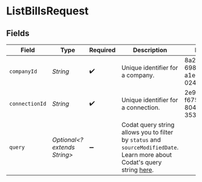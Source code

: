 # ListBillsRequest


## Fields

| Field                                                                                                                                                                     | Type                                                                                                                                                                      | Required                                                                                                                                                                  | Description                                                                                                                                                               | Example                                                                                                                                                                   |
| ------------------------------------------------------------------------------------------------------------------------------------------------------------------------- | ------------------------------------------------------------------------------------------------------------------------------------------------------------------------- | ------------------------------------------------------------------------------------------------------------------------------------------------------------------------- | ------------------------------------------------------------------------------------------------------------------------------------------------------------------------- | ------------------------------------------------------------------------------------------------------------------------------------------------------------------------- |
| `companyId`                                                                                                                                                               | *String*                                                                                                                                                                  | :heavy_check_mark:                                                                                                                                                        | Unique identifier for a company.                                                                                                                                          | 8a210b68-6988-11ed-a1eb-0242ac120002                                                                                                                                      |
| `connectionId`                                                                                                                                                            | *String*                                                                                                                                                                  | :heavy_check_mark:                                                                                                                                                        | Unique identifier for a connection.                                                                                                                                       | 2e9d2c44-f675-40ba-8049-353bfcb5e171                                                                                                                                      |
| `query`                                                                                                                                                                   | *Optional<? extends String>*                                                                                                                                              | :heavy_minus_sign:                                                                                                                                                        | Codat query string allows you to filter by `status` and `sourceModifiedDate`. Learn more about Codat's query string [here](https://docs.codat.io/using-the-api/querying). |                                                                                                                                                                           |